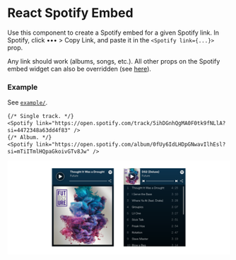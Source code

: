# React Spotify Embed

Use this component to create a Spotify embed for a given Spotify link. In
Spotify, click ••• > Copy Link, and paste it in the `<Spotify link={...}>` prop.

Any link should work (albums, songs, etc.). All other props on the Spotify embed
widget can also be overridden (see
[here](https://developer.spotify.com/documentation/widgets/generate/embed/)).

### Example

See [`example/`](example/).

```tsx
{/* Single track. */}
<Spotify link="https://open.spotify.com/track/5ihDGnhQgMA0F0tk9fNLlA?si=4472348a63dd4f83" />
{/* Album. */}
<Spotify link="https://open.spotify.com/album/0fUy6IdLHDpGNwavIlhEsl?si=mTiITmlHQpaGkoivGTv8Jw" />
```

![](assets/example.png)
